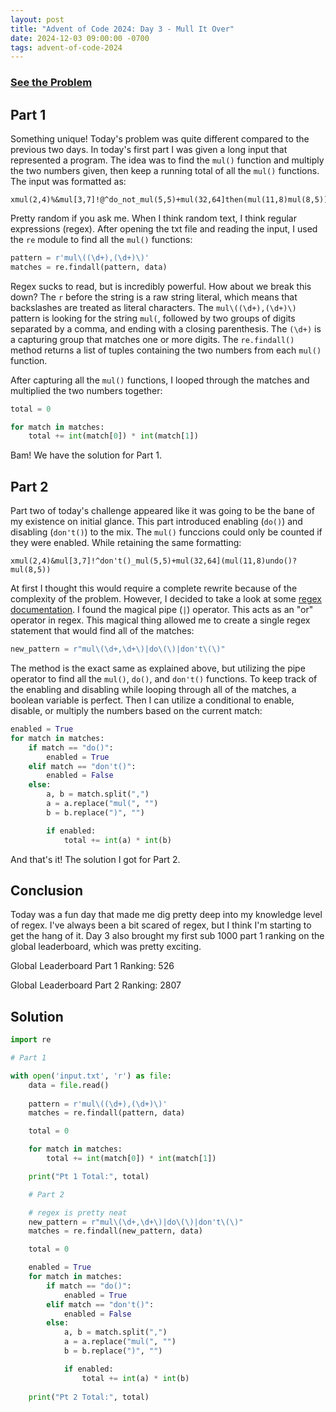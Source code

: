 ```yaml
---
layout: post
title: "Advent of Code 2024: Day 3 - Mull It Over"
date: 2024-12-03 09:00:00 -0700
tags: advent-of-code-2024
---
```


### [See the Problem](https://adventofcode.com/2024/day/3)

## Part 1
Something unique! Today's problem was quite different compared to the previous two days. In today's first part I was given a long input that represented a program. The idea was to find the `mul()` function and multiply the two numbers given, then keep a running total of all the `mul()` functions. The input was formatted as:

```
xmul(2,4)%&mul[3,7]!@^do_not_mul(5,5)+mul(32,64]then(mul(11,8)mul(8,5))
```

Pretty random if you ask me. When I think random text, I think regular expressions (regex). After opening the txt file and reading the input, I used the `re` module to find all the `mul()` functions:

```python
pattern = r'mul\((\d+),(\d+)\)'
matches = re.findall(pattern, data)
```

Regex sucks to read, but is incredibly powerful. How about we break this down? The `r` before the string is a raw string literal, which means that backslashes are treated as literal characters. The `mul\((\d+),(\d+)\)` pattern is looking for the string `mul(`, followed by two groups of digits separated by a comma, and ending with a closing parenthesis. The `(\d+)` is a capturing group that matches one or more digits. The `re.findall()` method returns a list of tuples containing the two numbers from each `mul()` function.

After capturing all the `mul()` functions, I looped through the matches and multiplied the two numbers together:

```python
total = 0

for match in matches:
    total += int(match[0]) * int(match[1])
```

Bam! We have the solution for Part 1.


## Part 2
Part two of today's challenge appeared like it was going to be the bane of my existence on initial glance. This part introduced enabling (`do()`) and disabling (`don't()`) to the mix. The `mul()` funccions could only be counted if they were enabled. While retaining the same formatting:

```
xmul(2,4)&mul[3,7]!^don't()_mul(5,5)+mul(32,64](mul(11,8)undo()?mul(8,5))
```

At first I thought this would require a complete rewrite because of the complexity of the problem. However, I decided to take a look at some [regex documentation](https://www.regular-expressions.info/quickstart.html). I found the magical pipe (`|`) operator. This acts as an "or" operator in regex. This magical thing allowed me to create a single regex statement that would find all of the matches:

```python
new_pattern = r"mul\(\d+,\d+\)|do\(\)|don't\(\)"
```

The method is the exact same as explained above, but utilizing the pipe operator to find all the `mul()`, `do()`, and `don't()` functions. To keep track of the enabling and disabling while looping through all of the matches, a boolean variable is perfect. Then I can utilize a conditional to enable, disable, or multiply the numbers based on the current match:

```python
enabled = True
for match in matches:
    if match == "do()":
        enabled = True
    elif match == "don't()":
        enabled = False
    else:
        a, b = match.split(",")
        a = a.replace("mul(", "")
        b = b.replace(")", "")

        if enabled:
            total += int(a) * int(b)
```

And that's it! The solution I got for Part 2.


## Conclusion
Today was a fun day that made me dig pretty deep into my knowledge level of regex. I've always been a bit scared of regex, but I think I'm starting to get the hang of it. Day 3 also brought my first sub 1000 part 1 ranking on the global leaderboard, which was pretty exciting.

Global Leaderboard Part 1 Ranking: 526

Global Leaderboard Part 2 Ranking: 2807

## Solution

```python
import re

# Part 1

with open('input.txt', 'r') as file:
    data = file.read()
    
    pattern = r'mul\((\d+),(\d+)\)'
    matches = re.findall(pattern, data)

    total = 0

    for match in matches:
        total += int(match[0]) * int(match[1])

    print("Pt 1 Total:", total)

    # Part 2

    # regex is pretty neat
    new_pattern = r"mul\(\d+,\d+\)|do\(\)|don't\(\)"
    matches = re.findall(new_pattern, data)

    total = 0

    enabled = True
    for match in matches:
        if match == "do()":
            enabled = True
        elif match == "don't()":
            enabled = False
        else:
            a, b = match.split(",")
            a = a.replace("mul(", "")
            b = b.replace(")", "")

            if enabled:
                total += int(a) * int(b)
    
    print("Pt 2 Total:", total)
```